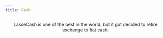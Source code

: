 ```yaml
---
title: Cash
---
```


<center>
  


LasseCash is one of the best in the world, but it got decided to retire exchange to fiat cash.



</center>
